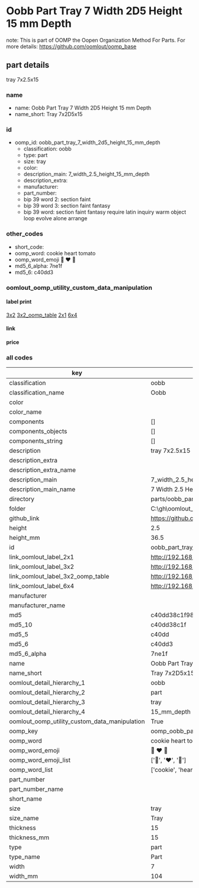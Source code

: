 # Oobb Part Tray 7 Width 2D5 Height 15 mm Depth  

note: This is part of OOMP the Oopen Organization Method For Parts. For more details: https://github.com/oomlout/oomp_base

##  part details
  



tray 7x2.5x15



### name
* name: Oobb Part Tray 7 Width 2D5 Height 15 mm Depth
* name_short: Tray 7x2D5x15 
### id
* oomp_id: oobb_part_tray_7_width_2d5_height_15_mm_depth
  * classification: oobb
  * type: part
  * size: tray
  * color: 
  * description_main: 7_width_2.5_height_15_mm_depth
  * description_extra: 
  * manufacturer: 
  * part_number: 
  * bip 39 word 2: section faint
  * bip 39 word 3: section faint fantasy
  * bip 39 word: section faint fantasy require latin inquiry warm object loop evolve alone arrange

### other_codes
* short_code: 
* oomp_word: cookie heart tomato
* oomp_word_emoji :cookie: :heart: :tomato:
* md5_6_alpha: 7ne1f
* md5_6: c40dd3






### oomlout_oomp_utility_custom_data_manipulation
#### label print
[3x2](http://192.168.1.245:1112/?label=oomp%207ne1f)
[3x2_oomp_table](http://192.168.1.108:1112/?label=oomp%207ne1f)
[2x1](http://192.168.1.242:1112/?label=oomp%207ne1f)
[6x4](http://192.168.1.55:1112/?label=oomp%207ne1f)    

#### link

                              

#### price







### all codes 
| key | value |  
| --- | --- |  
| classification | oobb |  
| classification_name | Oobb |  
| color |  |  
| color_name |  |  
| components | [] |  
| components_objects | [] |  
| components_string | [] |  
| description | tray 7x2.5x15 |  
| description_extra |  |  
| description_extra_name |  |  
| description_main | 7_width_2.5_height_15_mm_depth |  
| description_main_name | 7 Width 2.5 Height 15 mm Depth |  
| directory | parts/oobb_part_tray_7_width_2d5_height_15_mm_depth |  
| folder | C:\gh\oomlout_oobb_version_4_generated_parts\parts\oobb_part_tray_7_width_2d5_height_15_mm_depth |  
| github_link | https://github.com/oomlout/oomlout_oomp_part_src/tree/main/parts/oobb_part_tray_7_width_2d5_height_15_mm_depth |  
| height | 2.5 |  
| height_mm | 36.5 |  
| id | oobb_part_tray_7_width_2d5_height_15_mm_depth |  
| link_oomlout_label_2x1 | http://192.168.1.242:1112/?label=oomp%207ne1f |  
| link_oomlout_label_3x2 | http://192.168.1.245:1112/?label=oomp%207ne1f |  
| link_oomlout_label_3x2_oomp_table | http://192.168.1.108:1112/?label=oomp%207ne1f |  
| link_oomlout_label_6x4 | http://192.168.1.55:1112/?label=oomp%207ne1f |  
| manufacturer |  |  
| manufacturer_name |  |  
| md5 | c40dd38c1f981ee5d33ebb70a6147e15 |  
| md5_10 | c40dd38c1f |  
| md5_5 | c40dd |  
| md5_6 | c40dd3 |  
| md5_6_alpha | 7ne1f |  
| name | Oobb Part Tray 7 Width 2D5 Height 15 mm Depth |  
| name_short | Tray 7x2D5x15  |  
| oomlout_detail_hierarchy_1 | oobb |  
| oomlout_detail_hierarchy_2 | part |  
| oomlout_detail_hierarchy_3 | tray |  
| oomlout_detail_hierarchy_4 | 15_mm_depth |  
| oomlout_oomp_utility_custom_data_manipulation | True |  
| oomp_key | oomp_oobb_part_tray_7_width_2d5_height_15_mm_depth |  
| oomp_word | cookie heart tomato |  
| oomp_word_emoji | :cookie: :heart: :tomato: |  
| oomp_word_emoji_list | [':cookie:', ':heart:', ':tomato:'] |  
| oomp_word_list | ['cookie', 'heart', 'tomato'] |  
| part_number |  |  
| part_number_name |  |  
| short_name |  |  
| size | tray |  
| size_name | Tray |  
| thickness | 15 |  
| thickness_mm | 15 |  
| type | part |  
| type_name | Part |  
| width | 7 |  
| width_mm | 104 |  
